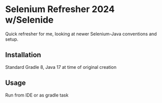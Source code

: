 # Selenium Refresher 2024 w/Selenide

Quick refresher for me, looking at newer Selenium-Java conventions and setup.

## Installation

Standard Gradle 8, Java 17 at time of original creation

## Usage

Run from IDE or as gradle task